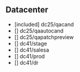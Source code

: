 ## Datacenter
- [included] dc25/qacand
- [] dc25/qaautocand
- [] dc25/qapatchpreview
- [] dc41/stage
- [] dc41/salesa
- [] dc41/prod
- [] dc41/dr


